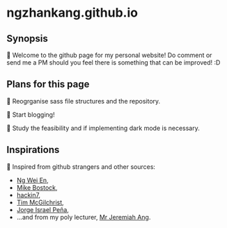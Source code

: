 # ngzhankang.github.io
## Synopsis
📣 Welcome to the github page for my personal website! Do comment or send me a PM should you feel there is something that can be improved! :D

## Plans for this page
📣 Reogrganise sass file structures and the repository.

📣 Start blogging!

📣 Study the feasibility and if implementing dark mode is necessary.

## Inspirations
📣 Inspired from github strangers and other sources: 
* [Ng Wei En](https://wei2912.github.io/), 
* [Mike Bostock](https://bost.ocks.org/mike/), 
* [hackin7](https://github.com/Hackin7/hackin7.github.io), 
* [Tim McGilchrist](https://lambdafoo.com/posts/2021-08-27-hakyll-blog.html),
* [Jorge Israel Peña](https://jip.dev/posts/the-switch-to-hakyll/),
* ...and from my poly lecturer, [Mr Jeremiah Ang](https://jeremiah-ang.github.io/).